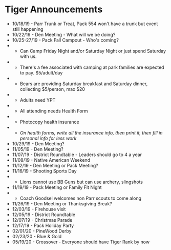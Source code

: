 # Tiger Announcements

- 10/18/19 - Parr Trunk or Treat, Pack 554 won't have a trunk but event still happening
- 10/22/19 - Den Meeting - What will we be doing?
- 10/25-27/19 - Pack Fall Campout - Who's coming?
- - Can Camp Friday Night and/or Saturday Night or just spend Saturday with us.
- - There's a fee associated with camping at park families are expected to pay. $5/adult/day
- - Bears are providing Saturday breakfast and Saturday dinner, collecting $5/person, max $20
- - Adults need YPT
- - All attending needs Health Form
- - Photocopy health insurance
- - *On health forms, write all the insurance info, then print it, then fill in personal info for less work*
- 10/29/19 - Den Meeting?
- 11/05/19 - Den Meeting?
- 11/07/19 - District Roundtable - Leaders should go to 4 a year
- 11/08/19 - Native American Weekend
- 11/12/19 - Den Meeting or Pack Meeting?
- 11/16/19 - Shooting Sports Day
- - Lions cannot use BB Guns but can use archery, slingshots
- 11/19/19 - Pack Meeting or Family Fit Night
- - Coach Goodsel welcomes non Parr scouts to come along
- 11/26/19 - Den Meeting or Thanksgiving Break?
- 12/03/19 - Firehouse visit
- 12/05/19 - District Roundtable
- 12/07/19 - Christmas Parade
- 12/17/19 - Pack Holiday Party
- 02/01/20 - PineWood Derby
- 02/23/20 - Blue & Gold
- 05/19/20 - Crossover - Everyone should have Tiger Rank by now
